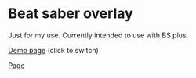 # Beat saber overlay

Just for my use. Currently intended to use with BS plus.

[Demo page](http://localhost:5173/?uiTest) (click to switch)

[Page](https://nanikit-bs.pages.dev/)
